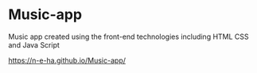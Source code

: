 # Music-app
Music app created using the front-end technologies including HTML CSS and Java Script 

https://n-e-ha.github.io/Music-app/
